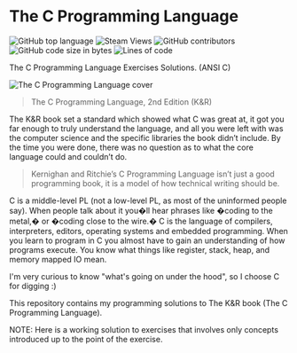 # The C Programming Language

![GitHub top language](https://img.shields.io/github/languages/top/omerhassan/The_C_Programming_Language)
![Steam Views](https://img.shields.io/steam/views/100)
![GitHub contributors](https://img.shields.io/github/contributors/omerhassan/The_C_Programming_Language)
![GitHub code size in bytes](https://img.shields.io/github/languages/code-size/omerhassan/The_C_Programming_Language?color=lightgrey)
![Lines of code](https://img.shields.io/tokei/lines/github/omerhassan/The_C_Programming_Language?color=important)

The C Programming Language Exercises Solutions. (ANSI C)

![The C Programming Language cover](https://images-na.ssl-images-amazon.com/images/I/411ejyE8obL._SX377_BO1,204,203,200_.jpg)

> The C Programming Language, 2nd Edition (K&R)

The K&R book set a standard which showed what C was great at, it got you far enough to truly understand the language, and all you were left with was the computer science and the specific libraries the book didn’t include. By the time you were done, there was no question as to what the core language could and couldn’t do.

> Kernighan and Ritchie’s C Programming Language isn’t just a good programming book, it is a model of how technical writing should be.

C is a middle-level PL (not a low-level PL, as most of the uninformed people say). When people talk about it you�ll hear
phrases like �coding to the metal,� or �coding close to the wire.� C is the language of compilers, interpreters, editors, 
operating systems and embedded programming. When you learn to program in C you almost have to gain an understanding of how
programs execute. You know what things like register, stack, heap, and memory mapped IO mean.

I'm very curious to know "what's going on under the hood", so I choose C for digging :)

This repository contains my programming solutions to The K&R book (The C Programming Language).

NOTE: Here is a working solution to exercises that involves only concepts introduced up to the point of the exercise. 
